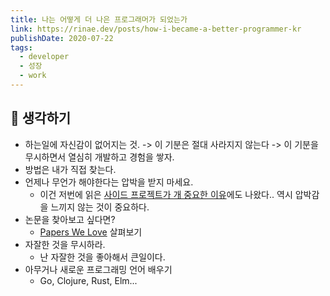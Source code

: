 ```yaml
---
title: 나는 어떻게 더 나은 프로그래머가 되었는가 
link: https://rinae.dev/posts/how-i-became-a-better-programmer-kr
publishDate: 2020-07-22
tags:  
  - developer
  - 성장
  - work
---
```


## 🤔 생각하기 
 
- 하는일에 자신감이 없어지는 것. -> 이 기분은 절대 사라지지 않는다 -> 이 기분을 무시하면서 열심히 개발하고 경험을 쌓자.  
- 방법은 내가 직접 찾는다.  
- 언제나 무언가 해야한다는 압박을 받지 마세요. 
    - 이건 저번에 읽은 [사이드 프로젝트가 개 중요한 이유](https://github.com/yjaalto/TIR/blob/master/Dev/why-side-projects-are-so-damn-important)에도 나왔다.. 역시 압박감을 느끼지 않는 것이 중요하다.   
- 논문을 찾아보고 싶다면? 
    - [Papers We Love](https://github.com/papers-we-love/papers-we-love) 살펴보기  
- 자잘한 것을 무시하라.
    - 난 자잘한 것을 좋아해서 큰일이다.  
- 아무거나 새로운 프로그래밍 언어 배우기
    - Go, Clojure, Rust, Elm... 